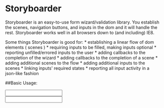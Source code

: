 # Storyboarder
Storyboarder is an easy-to-use form wizard/validation library. You establish the scenes, navigation buttons, and inputs in the dom and it will handle the rest. Storyboarder works well in all browsers down to (and including) IE8. 

Some things Storyboarder is good for:
	* establishing a linear flow of dom elements ( scenes )
	* requiring inputs to be filled, making inputs optional
	* reporting unfilled/errored inputs to the user
	* adding callbacks to the completion of the wizard
	* adding callbacks to the completion of a scene
	* adding additional scenes to the flow
	* adding additional inputs to the scenes
	* linking inputs' required states
	* reporting all input activity in a json-like fashion

##Basic Usage:
    <div class="test-storyboarder">
	    <div class="js-scene">
		    <input class="js-answer" data-field="test1" type="text">
		    <div class="js-button"></div>
	    </div>
	    <div class="js-scene">
		    <input class="js-answer" data-field="test2" type="text">
		    <div class="js-button"></div>
	    </div>
		</div>
		<script>
			var storyboarder = new Storyboarder()
					storyboarder.report() //produces a json-like object
																//{ "test1": "", "test2": ""} 
		</script>
